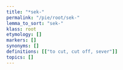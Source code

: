 ```yaml
---
title: "*sek-"
permalink: "/pie/root/sek-"
lemma_to_sort: "sek-"
klass: root
etymology: []
markers: []
synonyms: []
definitions: [["to cut, cut off, sever"]]
topics: []
---
```

